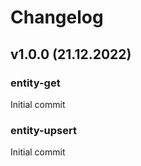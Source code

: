 # Changelog

## v1.0.0 (21.12.2022)

### entity-get

Initial commit

### entity-upsert

Initial commit
